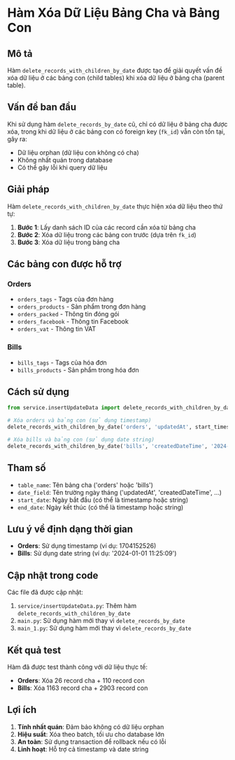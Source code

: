 # Hàm Xóa Dữ Liệu Bảng Cha và Bảng Con

## Mô tả

Hàm `delete_records_with_children_by_date` được tạo để giải quyết vấn đề xóa dữ liệu ở các bảng con (child tables) khi xóa dữ liệu ở bảng cha (parent table).

## Vấn đề ban đầu

Khi sử dụng hàm `delete_records_by_date` cũ, chỉ có dữ liệu ở bảng cha được xóa, trong khi dữ liệu ở các bảng con có foreign key (`fk_id`) vẫn còn tồn tại, gây ra:

- Dữ liệu orphan (dữ liệu con không có cha)
- Không nhất quán trong database
- Có thể gây lỗi khi query dữ liệu

## Giải pháp

Hàm `delete_records_with_children_by_date` thực hiện xóa dữ liệu theo thứ tự:

1. **Bước 1**: Lấy danh sách ID của các record cần xóa từ bảng cha
2. **Bước 2**: Xóa dữ liệu trong các bảng con trước (dựa trên `fk_id`)
3. **Bước 3**: Xóa dữ liệu trong bảng cha

## Các bảng con được hỗ trợ

### Orders
- `orders_tags` - Tags của đơn hàng
- `orders_products` - Sản phẩm trong đơn hàng
- `orders_packed` - Thông tin đóng gói
- `orders_facebook` - Thông tin Facebook
- `orders_vat` - Thông tin VAT

### Bills
- `bills_tags` - Tags của hóa đơn
- `bills_products` - Sản phẩm trong hóa đơn

## Cách sử dụng

```python
from service.insertUpdateData import delete_records_with_children_by_date

# Xóa orders và bảng con (sử dụng timestamp)
delete_records_with_children_by_date('orders', 'updatedAt', start_timestamp, end_timestamp)

# Xóa bills và bảng con (sử dụng date string)
delete_records_with_children_by_date('bills', 'createdDateTime', '2024-01-01', '2024-02-01')
```

## Tham số

- `table_name`: Tên bảng cha ('orders' hoặc 'bills')
- `date_field`: Tên trường ngày tháng ('updatedAt', 'createdDateTime', ...)
- `start_date`: Ngày bắt đầu (có thể là timestamp hoặc string)
- `end_date`: Ngày kết thúc (có thể là timestamp hoặc string)

## Lưu ý về định dạng thời gian

- **Orders**: Sử dụng timestamp (ví dụ: 1704152526)
- **Bills**: Sử dụng date string (ví dụ: '2024-01-01 11:25:09')

## Cập nhật trong code

Các file đã được cập nhật:

1. `service/insertUpdateData.py`: Thêm hàm `delete_records_with_children_by_date`
2. `main.py`: Sử dụng hàm mới thay vì `delete_records_by_date`
3. `main_1.py`: Sử dụng hàm mới thay vì `delete_records_by_date`

## Kết quả test

Hàm đã được test thành công với dữ liệu thực tế:

- **Orders**: Xóa 26 record cha + 110 record con
- **Bills**: Xóa 1163 record cha + 2903 record con

## Lợi ích

1. **Tính nhất quán**: Đảm bảo không có dữ liệu orphan
2. **Hiệu suất**: Xóa theo batch, tối ưu cho database lớn
3. **An toàn**: Sử dụng transaction để rollback nếu có lỗi
4. **Linh hoạt**: Hỗ trợ cả timestamp và date string 